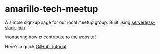 # amarillo-tech-meetup

A simple sign-up page for our local meetup group. Built using [serverless-slack-join](https://github.com/ScriptGadget/serverless-slack-join)

Wondering how to contribute to the website?

Here's a quick [GitHub Tutorial](http://kbroman.org/github_tutorial/pages/fork.html).
